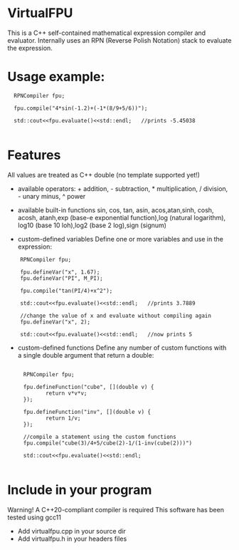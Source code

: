 # VirtualFPU

This is a C++ self-contained mathematical expression compiler and evaluator.
Internally uses an RPN (Reverse Polish Notation) stack to evaluate the expression.

# Usage example:

```
  RPNCompiler fpu;        
        
  fpu.compile("4*sin(-1.2)+(-1*(8/9+5/6))");
       
  std::cout<<fpu.evaluate()<<std::endl;   //prints -5.45038
  
```

# Features

All values are treated as C++ double (no template supported yet!)

- available operators:
  \+ addition, - subtraction, * multiplication, / division, - unary minus, ^ power
- available built-in functions
  sin, cos, tan, asin, acos,atan,sinh, cosh, acosh, atanh,exp (base-e exponential function),log (natural logarithm), log10 (base 10 loh),log2 (base 2 log),sign (signum)  
  
- custom-defined variables
  Define one or more variables and use in the expression:
  
```
    RPNCompiler fpu;      

    fpu.defineVar("x", 1.67);
    fpu.defineVar("PI", M_PI); 
    
    fpu.compile("tan(PI/4)+x^2");
    
    std::cout<<fpu.evaluate()<<std::endl;   //prints 3.7889
    
    //change the value of x and evaluate without compiling again  
    fpu.defineVar("x", 2);
    
    std::cout<<fpu.evaluate()<<std::endl;   //now prints 5                     

```

- custom-defined functions
 Define any number of custom functions with a single double argument that return a double:

```
    
     RPNCompiler fpu; 

     fpu.defineFunction("cube", [](double v) {
            return v*v*v;
     });
        
     fpu.defineFunction("inv", [](double v) {
            return 1/v;
     });

     //compile a statement using the custom functions
     fpu.compile("cube(3)/4+5/cube(2)-1/(1-inv(cube(2)))")

     std::cout<<fpu.evaluate()<<std::endl;


```



# Include in your program

Warning! A C++20-compliant compiler is required
This software has been tested using gcc11

- Add virtualfpu.cpp in your source dir
- Add virtualfpu.h in your headers files






  
  


